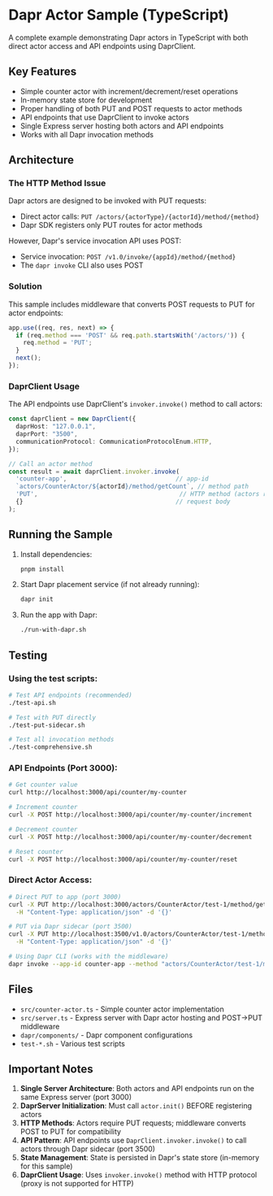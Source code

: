 # Dapr Actor Sample (TypeScript)

A complete example demonstrating Dapr actors in TypeScript with both direct actor access and API endpoints using DaprClient.

## Key Features

- Simple counter actor with increment/decrement/reset operations
- In-memory state store for development
- Proper handling of both PUT and POST requests to actor methods
- API endpoints that use DaprClient to invoke actors
- Single Express server hosting both actors and API endpoints
- Works with all Dapr invocation methods

## Architecture

### The HTTP Method Issue

Dapr actors are designed to be invoked with PUT requests:
- Direct actor calls: `PUT /actors/{actorType}/{actorId}/method/{method}`
- Dapr SDK registers only PUT routes for actor methods

However, Dapr's service invocation API uses POST:
- Service invocation: `POST /v1.0/invoke/{appId}/method/{method}`
- The `dapr invoke` CLI also uses POST

### Solution

This sample includes middleware that converts POST requests to PUT for actor endpoints:

```typescript
app.use((req, res, next) => {
  if (req.method === 'POST' && req.path.startsWith('/actors/')) {
    req.method = 'PUT';
  }
  next();
});
```

### DaprClient Usage

The API endpoints use DaprClient's `invoker.invoke()` method to call actors:

```typescript
const daprClient = new DaprClient({
  daprHost: "127.0.0.1",
  daprPort: "3500",
  communicationProtocol: CommunicationProtocolEnum.HTTP,
});

// Call an actor method
const result = await daprClient.invoker.invoke(
  'counter-app',                              // app-id
  `actors/CounterActor/${actorId}/method/getCount`, // method path
  'PUT',                                       // HTTP method (actors require PUT)
  {}                                          // request body
);
```

## Running the Sample

1. Install dependencies:
   ```bash
   pnpm install
   ```

2. Start Dapr placement service (if not already running):
   ```bash
   dapr init
   ```

3. Run the app with Dapr:
   ```bash
   ./run-with-dapr.sh
   ```

## Testing

### Using the test scripts:
```bash
# Test API endpoints (recommended)
./test-api.sh

# Test with PUT directly 
./test-put-sidecar.sh

# Test all invocation methods
./test-comprehensive.sh
```

### API Endpoints (Port 3000):
```bash
# Get counter value
curl http://localhost:3000/api/counter/my-counter

# Increment counter
curl -X POST http://localhost:3000/api/counter/my-counter/increment

# Decrement counter
curl -X POST http://localhost:3000/api/counter/my-counter/decrement

# Reset counter
curl -X POST http://localhost:3000/api/counter/my-counter/reset
```

### Direct Actor Access:
```bash
# Direct PUT to app (port 3000)
curl -X PUT http://localhost:3000/actors/CounterActor/test-1/method/getCount \
  -H "Content-Type: application/json" -d '{}'

# PUT via Dapr sidecar (port 3500)
curl -X PUT http://localhost:3500/v1.0/actors/CounterActor/test-1/method/increment \
  -H "Content-Type: application/json" -d '{}'

# Using Dapr CLI (works with the middleware)
dapr invoke --app-id counter-app --method "actors/CounterActor/test-1/method/getCount" --verb POST
```

## Files

- `src/counter-actor.ts` - Simple counter actor implementation
- `src/server.ts` - Express server with Dapr actor hosting and POST->PUT middleware
- `dapr/components/` - Dapr component configurations
- `test-*.sh` - Various test scripts

## Important Notes

1. **Single Server Architecture**: Both actors and API endpoints run on the same Express server (port 3000)
2. **DaprServer Initialization**: Must call `actor.init()` BEFORE registering actors
3. **HTTP Methods**: Actors require PUT requests; middleware converts POST to PUT for compatibility
4. **API Pattern**: API endpoints use `DaprClient.invoker.invoke()` to call actors through Dapr sidecar (port 3500)
5. **State Management**: State is persisted in Dapr's state store (in-memory for this sample)
6. **DaprClient Usage**: Uses `invoker.invoke()` method with HTTP protocol (proxy is not supported for HTTP)